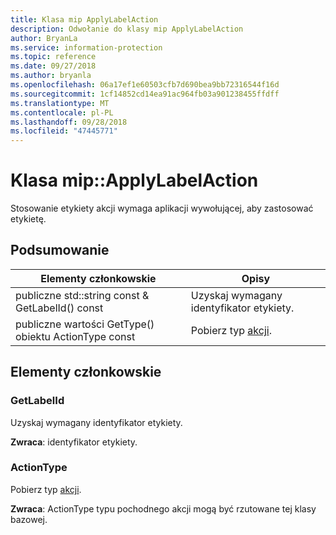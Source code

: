 ```yaml
---
title: Klasa mip ApplyLabelAction
description: Odwołanie do klasy mip ApplyLabelAction
author: BryanLa
ms.service: information-protection
ms.topic: reference
ms.date: 09/27/2018
ms.author: bryanla
ms.openlocfilehash: 06a17ef1e60503cfb7d690bea9bb72316544f16d
ms.sourcegitcommit: 1cf14852cd14ea91ac964fb03a901238455ffdff
ms.translationtype: MT
ms.contentlocale: pl-PL
ms.lasthandoff: 09/28/2018
ms.locfileid: "47445771"
---
```

# <a name="class-mipapplylabelaction"></a>Klasa mip::ApplyLabelAction 
Stosowanie etykiety akcji wymaga aplikacji wywołującej, aby zastosować etykietę.
  
## <a name="summary"></a>Podsumowanie
 Elementy członkowskie                        | Opisy                                
--------------------------------|---------------------------------------------
 publiczne std::string const & GetLabelId() const  |  Uzyskaj wymagany identyfikator etykiety.
 publiczne wartości GetType() obiektu ActionType const  |  Pobierz typ [akcji](class_mip_action.md).
  
## <a name="members"></a>Elementy członkowskie
  
### <a name="getlabelid"></a>GetLabelId
Uzyskaj wymagany identyfikator etykiety.

  
**Zwraca**: identyfikator etykiety.
  
### <a name="actiontype"></a>ActionType
Pobierz typ [akcji](class_mip_action.md).

  
**Zwraca**: ActionType typu pochodnego akcji mogą być rzutowane tej klasy bazowej.